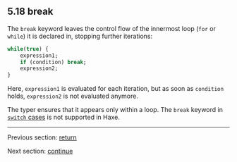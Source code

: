 ## 5.18 break

The `break` keyword leaves the control flow of the innermost loop (`for` or `while`) it is declared in, stopping further iterations:

```haxe
while(true) {
	expression1;
	if (condition) break;
	expression2;
}
```

Here, `expression1` is evaluated for each iteration, but as soon as `condition` holds, `expression2` is not evaluated anymore.

The typer ensures that it appears only within a loop. The `break` keyword in [`switch` cases](5.15-switch.md) is not supported in Haxe.

---

Previous section: [return](5.17-return.md)

Next section: [continue](5.19-continue.md)